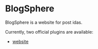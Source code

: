 # BlogSphere

BlogSphere is a website for post idas.

Currently, two official plugins are available:

- [website](https://bloggersphere.netlify.app/)
